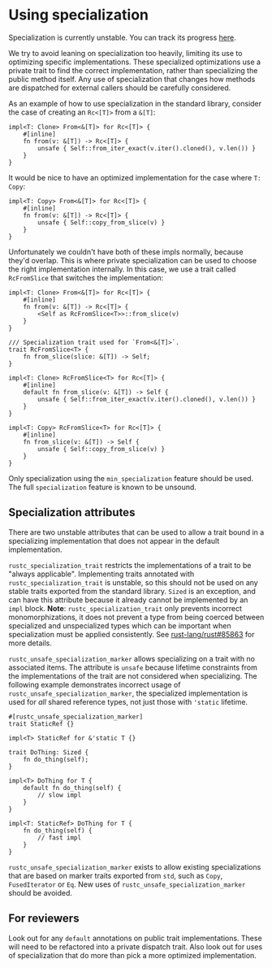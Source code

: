 # Using specialization

Specialization is currently unstable. You can track its progress [here](https://github.com/rust-lang/rust/issues/31844).

We try to avoid leaning on specialization too heavily, limiting its use to optimizing specific implementations. These specialized optimizations use a private trait to find the correct implementation, rather than specializing the public method itself. Any use of specialization that changes how methods are dispatched for external callers should be carefully considered.

As an example of how to use specialization in the standard library, consider the case of creating an `Rc<[T]>` from a `&[T]`:

```rust,ignore
impl<T: Clone> From<&[T]> for Rc<[T]> {
    #[inline]
    fn from(v: &[T]) -> Rc<[T]> {
        unsafe { Self::from_iter_exact(v.iter().cloned(), v.len()) }
    }
}
```

It would be nice to have an optimized implementation for the case where `T: Copy`:

```rust,ignore
impl<T: Copy> From<&[T]> for Rc<[T]> {
    #[inline]
    fn from(v: &[T]) -> Rc<[T]> {
        unsafe { Self::copy_from_slice(v) }
    }
}
```

Unfortunately we couldn't have both of these impls normally, because they'd overlap. This is where private specialization can be used to choose the right implementation internally. In this case, we use a trait called `RcFromSlice` that switches the implementation:

```rust,ignore
impl<T: Clone> From<&[T]> for Rc<[T]> {
    #[inline]
    fn from(v: &[T]) -> Rc<[T]> {
        <Self as RcFromSlice<T>>::from_slice(v)
    }
}

/// Specialization trait used for `From<&[T]>`.
trait RcFromSlice<T> {
    fn from_slice(slice: &[T]) -> Self;
}

impl<T: Clone> RcFromSlice<T> for Rc<[T]> {
    #[inline]
    default fn from_slice(v: &[T]) -> Self {
        unsafe { Self::from_iter_exact(v.iter().cloned(), v.len()) }
    }
}

impl<T: Copy> RcFromSlice<T> for Rc<[T]> {
    #[inline]
    fn from_slice(v: &[T]) -> Self {
        unsafe { Self::copy_from_slice(v) }
    }
}
```

Only specialization using the `min_specialization` feature should be used. The full `specialization` feature is known to be unsound.

## Specialization attributes

There are two unstable attributes that can be used to allow a trait bound in a specializing implementation that does not appear in the default implementation.

`rustc_specialization_trait` restricts the implementations of a trait to be "always applicable". Implementing traits annotated with `rustc_specialization_trait` is unstable, so this should not be used on any stable traits exported from the standard library. `Sized` is an exception, and can have this attribute because it already cannot be implemented by an `impl` block.
**Note**: `rustc_specialization_trait` only prevents incorrect monomorphizations, it does not prevent a type from being coerced between specialized and unspecialized types which can be important when specialization must be applied consistently. See [rust-lang/rust#85863](https://github.com/rust-lang/rust/issues/85863) for more details.

`rustc_unsafe_specialization_marker` allows specializing on a trait with no associated items. The attribute is `unsafe` because lifetime constraints from the implementations of the trait are not considered when specializing. The following example demonstrates incorrect usage of `rustc_unsafe_specialization_marker`, the specialized implementation is used for *all* shared reference types, not just those with `'static` lifetime.

```rust,ignore
#[rustc_unsafe_specialization_marker]
trait StaticRef {}

impl<T> StaticRef for &'static T {}

trait DoThing: Sized {
    fn do_thing(self);
}

impl<T> DoThing for T {
    default fn do_thing(self) {
        // slow impl
    }
}

impl<T: StaticRef> DoThing for T {
    fn do_thing(self) {
        // fast impl
    }
}
```

`rustc_unsafe_specialization_marker` exists to allow existing specializations that are based on marker traits exported from `std`, such as `Copy`, `FusedIterator` or `Eq`. New uses of `rustc_unsafe_specialization_marker` should be avoided.

## For reviewers

Look out for any `default` annotations on public trait implementations. These will need to be refactored into a private dispatch trait. Also look out for uses of specialization that do more than pick a more optimized implementation.
